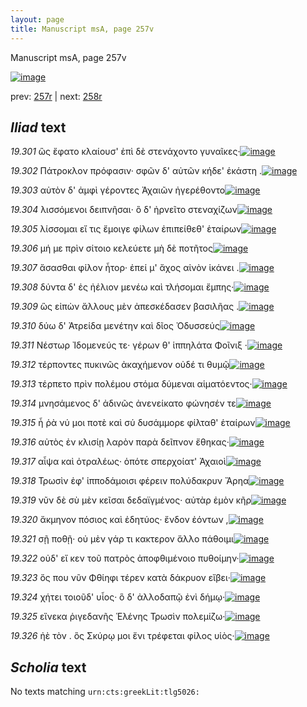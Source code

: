 ```yaml
---
layout: page
title: Manuscript msA, page 257v
---
```


Manuscript msA, page 257v

[![image](http://www.homermultitext.org/iipsrv?OBJ=IIP,1.0&FIF=/project/homer/pyramidal/deepzoom/hmt/vaimg/2017a/VA257VN_0759.tif&WID=100&CVT=JPEG)](http://www.homermultitext.org/ict2/?urn=urn:cite2:hmt:vaimg.2017a:VA257VN_0759)

prev:  [257r](../257r) | next:  [258r](../258r)

## *Iliad* text

*19.301* <a id="19.301"/> ὣς ἔφατο κλαίουσ' ἐπὶ δὲ στενάχοντο γυναῖκες·[![image](http://www.homermultitext.org/iipsrv?OBJ=IIP,1.0&FIF=/project/homer/pyramidal/deepzoom/hmt/vaimg/2017a/VA257VN_0759.tif&RGN=0.476,0.2299,0.337,0.0255&WID=1000&CVT=JPEG)](http://www.homermultitext.org/ict2/?urn=urn:cite2:hmt:vaimg.2017a:VA257VN_0759@0.476,0.2299,0.337,0.0255)

*19.302* <a id="19.302"/> Πάτροκλον πρόφασιν· σφῶν δ' αὐτῶν κήδε' ἑκάστη .[![image](http://www.homermultitext.org/iipsrv?OBJ=IIP,1.0&FIF=/project/homer/pyramidal/deepzoom/hmt/vaimg/2017a/VA257VN_0759.tif&RGN=0.494,0.2472,0.348,0.0255&WID=1000&CVT=JPEG)](http://www.homermultitext.org/ict2/?urn=urn:cite2:hmt:vaimg.2017a:VA257VN_0759@0.494,0.2472,0.348,0.0255)

*19.303* <a id="19.303"/> αὐτὸν δ' ἀμφὶ γέροντες Ἀχαιῶν ἠγερέθοντο[![image](http://www.homermultitext.org/iipsrv?OBJ=IIP,1.0&FIF=/project/homer/pyramidal/deepzoom/hmt/vaimg/2017a/VA257VN_0759.tif&RGN=0.492,0.263,0.312,0.0255&WID=1000&CVT=JPEG)](http://www.homermultitext.org/ict2/?urn=urn:cite2:hmt:vaimg.2017a:VA257VN_0759@0.492,0.263,0.312,0.0255)

*19.304* <a id="19.304"/> λισσόμενοι δειπνῆσαι· ὃ δ' ἠρνεῖτο στεναχίζων[![image](http://www.homermultitext.org/iipsrv?OBJ=IIP,1.0&FIF=/project/homer/pyramidal/deepzoom/hmt/vaimg/2017a/VA257VN_0759.tif&RGN=0.492,0.2817,0.312,0.0255&WID=1000&CVT=JPEG)](http://www.homermultitext.org/ict2/?urn=urn:cite2:hmt:vaimg.2017a:VA257VN_0759@0.492,0.2817,0.312,0.0255)

*19.305* <a id="19.305"/> λίσσομαι εἴ τις ἔμοιγε φίλων ἐπιπείθεθ' ἑταίρων[![image](http://www.homermultitext.org/iipsrv?OBJ=IIP,1.0&FIF=/project/homer/pyramidal/deepzoom/hmt/vaimg/2017a/VA257VN_0759.tif&RGN=0.465,0.3013,0.37,0.0255&WID=1000&CVT=JPEG)](http://www.homermultitext.org/ict2/?urn=urn:cite2:hmt:vaimg.2017a:VA257VN_0759@0.465,0.3013,0.37,0.0255)

*19.306* <a id="19.306"/> μή με πρὶν σίτοιο κελεύετε μὴ δὲ ποτῆτος[![image](http://www.homermultitext.org/iipsrv?OBJ=IIP,1.0&FIF=/project/homer/pyramidal/deepzoom/hmt/vaimg/2017a/VA257VN_0759.tif&RGN=0.486,0.3171,0.315,0.0255&WID=1000&CVT=JPEG)](http://www.homermultitext.org/ict2/?urn=urn:cite2:hmt:vaimg.2017a:VA257VN_0759@0.486,0.3171,0.315,0.0255)

*19.307* <a id="19.307"/> ἄσασθαι φίλον ἦτορ· ἐπεί μ' ἄχος αἰνὸν ἱκάνει .[![image](http://www.homermultitext.org/iipsrv?OBJ=IIP,1.0&FIF=/project/homer/pyramidal/deepzoom/hmt/vaimg/2017a/VA257VN_0759.tif&RGN=0.492,0.3351,0.326,0.0255&WID=1000&CVT=JPEG)](http://www.homermultitext.org/ict2/?urn=urn:cite2:hmt:vaimg.2017a:VA257VN_0759@0.492,0.3351,0.326,0.0255)

*19.308* <a id="19.308"/> δύντα δ' ἐς ἠέλιον μενέω καὶ τλήσομαι ἔμπης·[![image](http://www.homermultitext.org/iipsrv?OBJ=IIP,1.0&FIF=/project/homer/pyramidal/deepzoom/hmt/vaimg/2017a/VA257VN_0759.tif&RGN=0.492,0.3539,0.331,0.0255&WID=1000&CVT=JPEG)](http://www.homermultitext.org/ict2/?urn=urn:cite2:hmt:vaimg.2017a:VA257VN_0759@0.492,0.3539,0.331,0.0255)

*19.309* <a id="19.309"/> ὣς εἰπὼν ἄλλους μὲν ἀπεσκέδασεν βασιλῆας .[![image](http://www.homermultitext.org/iipsrv?OBJ=IIP,1.0&FIF=/project/homer/pyramidal/deepzoom/hmt/vaimg/2017a/VA257VN_0759.tif&RGN=0.479,0.3719,0.346,0.0255&WID=1000&CVT=JPEG)](http://www.homermultitext.org/ict2/?urn=urn:cite2:hmt:vaimg.2017a:VA257VN_0759@0.479,0.3719,0.346,0.0255)

*19.310* <a id="19.310"/> δύω δ' Ἀτρείδα μενέτην καὶ δῖος Ὀδυσσεύς[![image](http://www.homermultitext.org/iipsrv?OBJ=IIP,1.0&FIF=/project/homer/pyramidal/deepzoom/hmt/vaimg/2017a/VA257VN_0759.tif&RGN=0.483,0.3877,0.346,0.0255&WID=1000&CVT=JPEG)](http://www.homermultitext.org/ict2/?urn=urn:cite2:hmt:vaimg.2017a:VA257VN_0759@0.483,0.3877,0.346,0.0255)

*19.311* <a id="19.311"/> Νέστωρ Ἰδομενεύς τε· γέρων θ' ἱππηλάτα Φοῖνιξ ·[![image](http://www.homermultitext.org/iipsrv?OBJ=IIP,1.0&FIF=/project/homer/pyramidal/deepzoom/hmt/vaimg/2017a/VA257VN_0759.tif&RGN=0.494,0.4057,0.346,0.0255&WID=1000&CVT=JPEG)](http://www.homermultitext.org/ict2/?urn=urn:cite2:hmt:vaimg.2017a:VA257VN_0759@0.494,0.4057,0.346,0.0255)

*19.312* <a id="19.312"/> τέρποντες πυκινῶς ἀκαχήμενον οὐδέ τι θυμῷ[![image](http://www.homermultitext.org/iipsrv?OBJ=IIP,1.0&FIF=/project/homer/pyramidal/deepzoom/hmt/vaimg/2017a/VA257VN_0759.tif&RGN=0.496,0.423,0.346,0.0255&WID=1000&CVT=JPEG)](http://www.homermultitext.org/ict2/?urn=urn:cite2:hmt:vaimg.2017a:VA257VN_0759@0.496,0.423,0.346,0.0255)

*19.313* <a id="19.313"/> τέρπετο πρὶν πολέμου στόμα δύμεναι αἱματόεντος·[![image](http://www.homermultitext.org/iipsrv?OBJ=IIP,1.0&FIF=/project/homer/pyramidal/deepzoom/hmt/vaimg/2017a/VA257VN_0759.tif&RGN=0.494,0.4403,0.349,0.0255&WID=1000&CVT=JPEG)](http://www.homermultitext.org/ict2/?urn=urn:cite2:hmt:vaimg.2017a:VA257VN_0759@0.494,0.4403,0.349,0.0255)

*19.314* <a id="19.314"/> μνησάμενος δ' ἀδινῶς ἀνενείκατο φώνησέν τε[![image](http://www.homermultitext.org/iipsrv?OBJ=IIP,1.0&FIF=/project/homer/pyramidal/deepzoom/hmt/vaimg/2017a/VA257VN_0759.tif&RGN=0.485,0.4598,0.349,0.0255&WID=1000&CVT=JPEG)](http://www.homermultitext.org/ict2/?urn=urn:cite2:hmt:vaimg.2017a:VA257VN_0759@0.485,0.4598,0.349,0.0255)

*19.315* <a id="19.315"/> ἦ ῥὰ νύ μοι ποτὲ καὶ σύ δυσάμμορε φίλταθ' ἑταίρων[![image](http://www.homermultitext.org/iipsrv?OBJ=IIP,1.0&FIF=/project/homer/pyramidal/deepzoom/hmt/vaimg/2017a/VA257VN_0759.tif&RGN=0.491,0.4778,0.362,0.0255&WID=1000&CVT=JPEG)](http://www.homermultitext.org/ict2/?urn=urn:cite2:hmt:vaimg.2017a:VA257VN_0759@0.491,0.4778,0.362,0.0255)

*19.316* <a id="19.316"/> αὐτὸς ἐν κλισίῃ λαρὸν παρὰ δεῖπνον ἔθηκας·[![image](http://www.homermultitext.org/iipsrv?OBJ=IIP,1.0&FIF=/project/homer/pyramidal/deepzoom/hmt/vaimg/2017a/VA257VN_0759.tif&RGN=0.487,0.4921,0.362,0.0255&WID=1000&CVT=JPEG)](http://www.homermultitext.org/ict2/?urn=urn:cite2:hmt:vaimg.2017a:VA257VN_0759@0.487,0.4921,0.362,0.0255)

*19.317* <a id="19.317"/> αἶψα καὶ ὀτραλέως· ὁπότε σπερχοίατ' Ἀχαιοὶ[![image](http://www.homermultitext.org/iipsrv?OBJ=IIP,1.0&FIF=/project/homer/pyramidal/deepzoom/hmt/vaimg/2017a/VA257VN_0759.tif&RGN=0.485,0.5094,0.362,0.0255&WID=1000&CVT=JPEG)](http://www.homermultitext.org/ict2/?urn=urn:cite2:hmt:vaimg.2017a:VA257VN_0759@0.485,0.5094,0.362,0.0255)

*19.318* <a id="19.318"/> Τρωσὶν ἐφ' ἱπποδάμοισι φέρειν πολύδακρυν Ἄρηα[![image](http://www.homermultitext.org/iipsrv?OBJ=IIP,1.0&FIF=/project/homer/pyramidal/deepzoom/hmt/vaimg/2017a/VA257VN_0759.tif&RGN=0.492,0.5274,0.362,0.0255&WID=1000&CVT=JPEG)](http://www.homermultitext.org/ict2/?urn=urn:cite2:hmt:vaimg.2017a:VA257VN_0759@0.492,0.5274,0.362,0.0255)

*19.319* <a id="19.319"/> νῦν δὲ σὺ μὲν κεῖσαι δεδαϊγμένος· αὐτὰρ ἐμὸν κῆρ[![image](http://www.homermultitext.org/iipsrv?OBJ=IIP,1.0&FIF=/project/homer/pyramidal/deepzoom/hmt/vaimg/2017a/VA257VN_0759.tif&RGN=0.482,0.5462,0.362,0.0255&WID=1000&CVT=JPEG)](http://www.homermultitext.org/ict2/?urn=urn:cite2:hmt:vaimg.2017a:VA257VN_0759@0.482,0.5462,0.362,0.0255)

*19.320* <a id="19.320"/> ἄκμηνον πόσιος καὶ ἐδητύος· ἔνδον ἐόντων ,[![image](http://www.homermultitext.org/iipsrv?OBJ=IIP,1.0&FIF=/project/homer/pyramidal/deepzoom/hmt/vaimg/2017a/VA257VN_0759.tif&RGN=0.478,0.5612,0.362,0.0255&WID=1000&CVT=JPEG)](http://www.homermultitext.org/ict2/?urn=urn:cite2:hmt:vaimg.2017a:VA257VN_0759@0.478,0.5612,0.362,0.0255)

*19.321* <a id="19.321"/> σῇ ποθῇ· οὐ μὲν γάρ τι κακτερον ἄλλο πάθοιμι[![image](http://www.homermultitext.org/iipsrv?OBJ=IIP,1.0&FIF=/project/homer/pyramidal/deepzoom/hmt/vaimg/2017a/VA257VN_0759.tif&RGN=0.488,0.5785,0.362,0.0255&WID=1000&CVT=JPEG)](http://www.homermultitext.org/ict2/?urn=urn:cite2:hmt:vaimg.2017a:VA257VN_0759@0.488,0.5785,0.362,0.0255)

*19.322* <a id="19.322"/> οὐδ' εἴ κεν τοῦ πατρὸς ἀποφθιμένοιο πυθοίμην·[![image](http://www.homermultitext.org/iipsrv?OBJ=IIP,1.0&FIF=/project/homer/pyramidal/deepzoom/hmt/vaimg/2017a/VA257VN_0759.tif&RGN=0.485,0.598,0.362,0.0255&WID=1000&CVT=JPEG)](http://www.homermultitext.org/ict2/?urn=urn:cite2:hmt:vaimg.2017a:VA257VN_0759@0.485,0.598,0.362,0.0255)

*19.323* <a id="19.323"/> ὅς που νῦν Φθίηφι τέρεν κατὰ δάκρυον εἴβει·[![image](http://www.homermultitext.org/iipsrv?OBJ=IIP,1.0&FIF=/project/homer/pyramidal/deepzoom/hmt/vaimg/2017a/VA257VN_0759.tif&RGN=0.484,0.6153,0.362,0.0255&WID=1000&CVT=JPEG)](http://www.homermultitext.org/ict2/?urn=urn:cite2:hmt:vaimg.2017a:VA257VN_0759@0.484,0.6153,0.362,0.0255)

*19.324* <a id="19.324"/> χήτει τοιοῦδ' υἷος· ὃ δ' ἀλλοδαπῷ ἐνὶ δήμῳ·[![image](http://www.homermultitext.org/iipsrv?OBJ=IIP,1.0&FIF=/project/homer/pyramidal/deepzoom/hmt/vaimg/2017a/VA257VN_0759.tif&RGN=0.485,0.6334,0.362,0.0255&WID=1000&CVT=JPEG)](http://www.homermultitext.org/ict2/?urn=urn:cite2:hmt:vaimg.2017a:VA257VN_0759@0.485,0.6334,0.362,0.0255)

*19.325* <a id="19.325"/> εἵνεκα ῥιγεδανῆς Ἑλένης Τρωσὶν πολεμίζω·[![image](http://www.homermultitext.org/iipsrv?OBJ=IIP,1.0&FIF=/project/homer/pyramidal/deepzoom/hmt/vaimg/2017a/VA257VN_0759.tif&RGN=0.484,0.6514,0.362,0.0255&WID=1000&CVT=JPEG)](http://www.homermultitext.org/ict2/?urn=urn:cite2:hmt:vaimg.2017a:VA257VN_0759@0.484,0.6514,0.362,0.0255)

*19.326* <a id="19.326"/> ἠὲ τὸν . ὃς Σκύρῳ μοι ἔνι τρέφεται φίλος υἱὸς·[![image](http://www.homermultitext.org/iipsrv?OBJ=IIP,1.0&FIF=/project/homer/pyramidal/deepzoom/hmt/vaimg/2017a/VA257VN_0759.tif&RGN=0.482,0.6679,0.362,0.0255&WID=1000&CVT=JPEG)](http://www.homermultitext.org/ict2/?urn=urn:cite2:hmt:vaimg.2017a:VA257VN_0759@0.482,0.6679,0.362,0.0255)

## *Scholia* text

No texts matching `urn:cts:greekLit:tlg5026:`